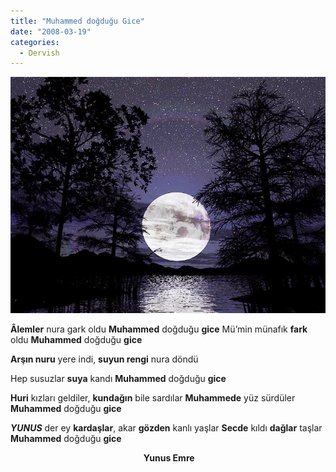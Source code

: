 ```yaml
---
title: "Muhammed doğduğu Gice"
date: "2008-03-19"
categories: 
  - Dervish
---
```


**[![bluemooncb2.jpg](../uploads/2008/03/bluemooncb2.jpg)](../uploads/2008/03/bluemooncb2.jpg "bluemooncb2.jpg")[](../uploads/2008/03/gece.jpg "gece.jpg")**

**Âlemler** nura gark oldu **Muhammed** doğduğu **gice** Mü’min münafık **fark** oldu **Muhammed** doğduğu **gice** 

**Arşın nuru** yere indi, **suyun rengi** nura döndü

Hep susuzlar **suya** kandı **Muhammed** doğduğu **gice**

**Huri** kızları geldiler, **kundağın** bile sardılar **Muhammede** yüz sürdüler **Muhammed** doğduğu **gice**

**_YUNUS_** der ey **kardaşlar**, akar **gözden** kanlı yaşlar **Secde** kıldı **dağlar** taşlar **Muhammed** doğduğu **gice**   

                                                      ****Yunus Emre****
